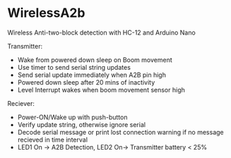 # WirelessA2b
Wireless Anti-two-block detection with HC-12 and Arduino Nano


Transmitter:
- Wake from powered down sleep on Boom movement 
- Use timer to send serial string updates
- Send serial update immediately when A2B pin high
- Powered down sleep after 20 mins of inactivity 
- Level Interrupt wakes when boom movement sensor high


Reciever:
- Power-ON/Wake up with push-button 
- Verify update string, otherwise ignore serial
- Decode serial message or print lost connection warning if no message recieved in time interval
- LED1 On -> A2B Detection, LED2 On-> Transmitter battery < 25%
